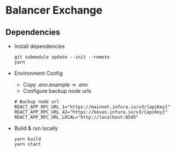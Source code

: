 # Balancer Exchange

## Dependencies

-   Install dependencies

    ```
    git submodule update --init --remote
    yarn
    ```

-   Environment Config

    -   Copy .env.example -> .env
    -   Configure backup node urls

    ```
    # Backup node url
    REACT_APP_RPC_URL_1="https://mainnet.infura.io/v3/{apiKey}"
    REACT_APP_RPC_URL_42="https://kovan.infura.io/v3/{apiKey}"
    REACT_APP_RPC_URL_LOCAL="http://localhost:8545"
    ```

-   Build & run locally
    ```
    yarn build
    yarn start
    ```
